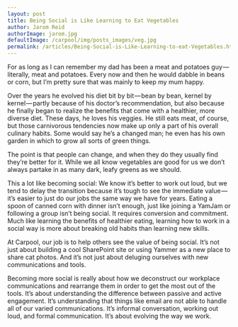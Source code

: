 ```yaml
---
layout: post
title: Being Social is Like Learning to Eat Vegetables
author: Jarom Reid
authorImage: jarom.jpg
defaultImage: /carpool/img/posts_images/veg.jpg
permalink: /articles/Being-Social-is-Like-Learning-to-eat-Vegetables.html
---
```

For as long as I can remember my dad has been a meat and potatoes guy — literally, meat and potatoes. Every now and then he would dabble in beans or corn, but I’m pretty sure that was mainly to keep my mum happy.  


<!--more-->

Over the years he evolved his diet bit by bit — bean by bean, kernel by kernel — partly because of his doctor’s recommendation, but also because he finally began to realize the benefits that come with a healthier, more diverse diet. These days, he loves his veggies. He still eats meat, of course, but those carnivorous tendencies now make up only a part of his overall culinary habits. Some would say he’s a changed man; he even has his own garden in which to grow all sorts of green things.  
  

The point is that people can change, and when they do they usually find they’re better for it. While we all know vegetables are good for us we don’t always partake in as many dark, leafy greens as we should.  

This a lot like becoming social: We know it’s better to work out loud, but we tend to delay the transition because it’s tough to see the immediate value — it’s easier to just do our jobs the same way we have for years. Eating a spoon of canned corn with dinner isn’t enough, just like joining a YamJam or following a group isn’t being social. It requires conversion and commitment.
Much like learning the benefits of healthier eating, learning how to work in a social way is more about breaking old habits than learning new skills.  

At Carpool, our job is to help others see the value of being social. It’s not just about building a cool SharePoint site or using Yammer as a new place to share cat photos. And it’s not just about deluging ourselves with new communications and tools.  

Becoming more social is really about how we deconstruct our workplace communications and rearrange them in order to get the most out of the tools. It’s about understanding the difference between passive and active engagement. It’s understanding that things like email are not able to handle all of our varied communications. It’s informal conversation, working out loud, and formal communication. It’s about evolving the way we work.